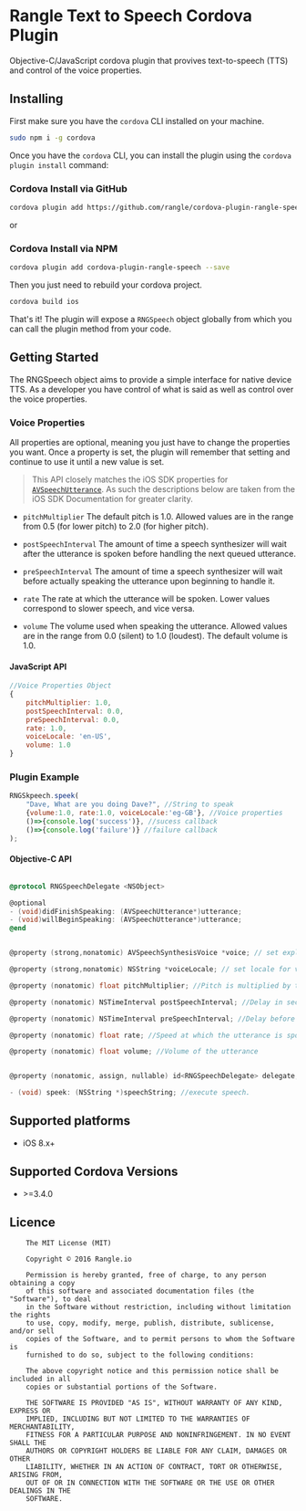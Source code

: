 
# Rangle Text to Speech Cordova Plugin

Objective-C/JavaScript cordova plugin that provives text-to-speech (TTS) and control of the voice properties.

## Installing

First make sure you have the `cordova` CLI installed on your machine.

```bash
sudo npm i -g cordova
```

Once you have the `cordova` CLI, you can install the plugin using the `cordova plugin install` command:

### Cordova Install via GitHub
```bash
cordova plugin add https://github.com/rangle/cordova-plugin-rangle-speech --save
```
or
### Cordova Install via NPM
```bash
cordova plugin add cordova-plugin-rangle-speech --save
```

Then you just need to rebuild your cordova project.

```bash
cordova build ios
```

That's it! The plugin will expose a `RNGSpeech` object globally from which you can call the plugin method from your code.


## Getting Started

The RNGSpeech object aims to provide a simple interface for native device TTS. 
As a developer you have control of what is said as well as control over the voice properties.

### Voice Properties

All properties are optional, meaning you just have to change the properties you want.
Once a property is set, the plugin will remember that setting and continue to use it until a new value is set.

> This API closely matches the iOS SDK properties for [`AVSpeechUtterance`](https://developer.apple.com/library/ios/documentation/AVFoundation/Reference/AVSpeechUtterance_Ref/index.html).
As such the descriptions below are taken from the iOS SDK Documentation for greater clarity.

* `pitchMultiplier`
The default pitch is 1.0. Allowed values are in the range from 0.5 (for lower pitch) to 2.0 (for higher pitch).

* `postSpeechInterval` 
The amount of time a speech synthesizer will wait after the utterance is spoken before handling the next queued utterance.

* `preSpeechInterval` 
The amount of time a speech synthesizer will wait before actually speaking the utterance upon beginning to handle it.

* `rate` 
The rate at which the utterance will be spoken.  Lower values correspond to slower speech, and vice versa.

* `volume` 
The volume used when speaking the utterance. Allowed values are in the range from 0.0 (silent) to 1.0 (loudest). The default volume is 1.0.

#### JavaScript API
``` JavaScript
//Voice Properties Object
{
    pitchMultiplier: 1.0,
    postSpeechInterval: 0.0,
    preSpeechInterval: 0.0,
    rate: 1.0,
    voiceLocale: 'en-US',
    volume: 1.0
}

```

### Plugin Example
```JavaScript
RNGSkpeech.speek(
    "Dave, What are you doing Dave?", //String to speak
    {volume:1.0, rate:1.0, voiceLocale:'eg-GB'}, //Voice properties
    ()=>{console.log('success')}, //sucess callback
    ()=>{console.log('failure')} //failure callback
);
```
        

#### Objective-C API

```objective-c

@protocol RNGSpeechDelegate <NSObject>

@optional
- (void)didFinishSpeaking: (AVSpeechUtterance*)utterance;
- (void)willBeginSpeaking: (AVSpeechUtterance*)utterance;
@end

```


```objective-c

@property (strong,nonatomic) AVSpeechSynthesisVoice *voice; // set explicit voice object

@property (strong,nonatomic) NSString *voiceLocale; // set locale for voice only (note this will do nothing if voice is explictly set)

@property (nonatomic) float pitchMultiplier; //Pitch is multiplied by this number

@property (nonatomic) NSTimeInterval postSpeechInterval; //Delay in seconds after speech utterance and the next in queue.

@property (nonatomic) NSTimeInterval preSpeechInterval; //Delay before beginning a new speech utterance

@property (nonatomic) float rate; //Speed at which the utterance is spoken

@property (nonatomic) float volume; //Volume of the utterance


@property (nonatomic, assign, nullable) id<RNGSpeechDelegate> delegate; //Object that implements RNGSpeechDelegate

- (void) speek: (NSString *)speechString; //execute speech.

```


## Supported platforms
* iOS 8.x+

## Supported Cordova Versions
* &gt;=3.4.0


## Licence
```
    The MIT License (MIT)

    Copyright © 2016 Rangle.io

    Permission is hereby granted, free of charge, to any person obtaining a copy
    of this software and associated documentation files (the "Software"), to deal
    in the Software without restriction, including without limitation the rights
    to use, copy, modify, merge, publish, distribute, sublicense, and/or sell
    copies of the Software, and to permit persons to whom the Software is
    furnished to do so, subject to the following conditions:

    The above copyright notice and this permission notice shall be included in all
    copies or substantial portions of the Software.

    THE SOFTWARE IS PROVIDED "AS IS", WITHOUT WARRANTY OF ANY KIND, EXPRESS OR
    IMPLIED, INCLUDING BUT NOT LIMITED TO THE WARRANTIES OF MERCHANTABILITY,
    FITNESS FOR A PARTICULAR PURPOSE AND NONINFRINGEMENT. IN NO EVENT SHALL THE
    AUTHORS OR COPYRIGHT HOLDERS BE LIABLE FOR ANY CLAIM, DAMAGES OR OTHER
    LIABILITY, WHETHER IN AN ACTION OF CONTRACT, TORT OR OTHERWISE, ARISING FROM,
    OUT OF OR IN CONNECTION WITH THE SOFTWARE OR THE USE OR OTHER DEALINGS IN THE
    SOFTWARE.
```